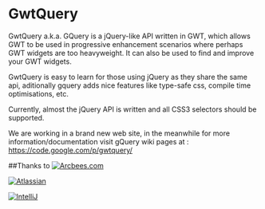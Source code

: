 GwtQuery
========

GwtQuery a.k.a. GQuery is a jQuery-like API written in GWT, which allows GWT to be used in progressive enhancement scenarios where perhaps GWT widgets are too heavyweight. It can also be used to find and improve your GWT widgets.

GwtQuery is easy to learn for those using jQuery as they share the same api, aditionally gquery adds nice features like type-safe css, compile time optimisations, etc.

Currently, almost the jQuery API is written and all CSS3 selectors should be supported. 


We are working in a brand new web site, in the meanwhile for more information/documentation
visit gQuery wiki pages at : https://code.google.com/p/gwtquery/

##Thanks to
[![Arcbees.com](http://i.imgur.com/HDf1qfq.png)](http://arcbees.com)

[![Atlassian](http://i.imgur.com/BKkj8Rg.png)](https://www.atlassian.com/)

[![IntelliJ](https://lh6.googleusercontent.com/--QIIJfKrjSk/UJJ6X-UohII/AAAAAAAAAVM/cOW7EjnH778/s800/banner_IDEA.png)](http://www.jetbrains.com/idea/index.html)

